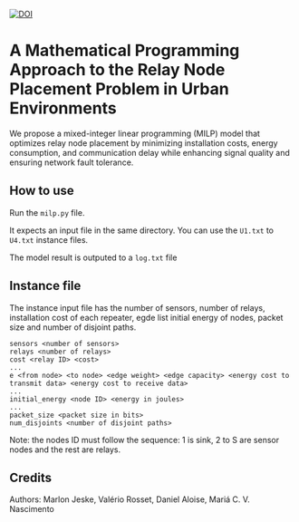 [![DOI](https://zenodo.org/badge/850379107.svg)](https://zenodo.org/doi/10.5281/zenodo.13623490)

# A Mathematical Programming Approach to the Relay Node Placement Problem in Urban Environments


We propose a mixed-integer linear programming (MILP) model that optimizes relay node placement by minimizing installation costs, energy consumption, and communication delay while enhancing signal quality and ensuring network
fault tolerance.


## How to use

Run the `milp.py` file. 

It expects an input file in the same directory. You can use the `U1.txt` to `U4.txt` instance files.

The model result is outputed to a `log.txt` file


## Instance file

The instance input file has the number of sensors, number of relays, installation cost of each repeater, egde list initial energy of nodes, packet size and number of disjoint paths.

```
sensors <number of sensors>
relays <number of relays>
cost <relay ID> <cost>
...
e <from node> <to node> <edge weight> <edge capacity> <energy cost to transmit data> <energy cost to receive data>
...
initial_energy <node ID> <energy in joules>
...
packet_size <packet size in bits>
num_disjoints <number of disjoint paths>
```

Note: the nodes ID must follow the sequence: 1 is sink, 2 to S are sensor nodes and the rest are relays.


## Credits

Authors: Marlon Jeske, Valério Rosset, Daniel Aloise, Mariá C. V. Nascimento

